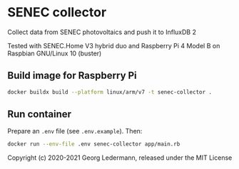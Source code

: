 # SENEC collector

Collect data from SENEC photovoltaics and push it to InfluxDB 2

Tested with SENEC.Home V3 hybrid duo
and Raspberry Pi 4 Model B on Raspbian GNU/Linux 10 (buster)

## Build image for Raspberry Pi

```bash
docker buildx build --platform linux/arm/v7 -t senec-collector .
```

## Run container

Prepare an `.env` file (see `.env.example`). Then:

```bash
docker run --env-file .env senec-collector app/main.rb
```

Copyright (c) 2020-2021 Georg Ledermann, released under the MIT License

